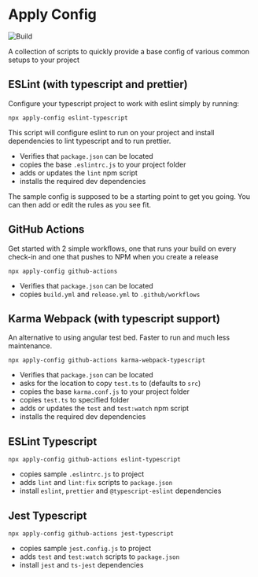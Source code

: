 # Apply Config

![Build](https://github.com/Roaders/apply-config/workflows/Build/badge.svg)

A collection of scripts to quickly provide a base config of various common setups to your project

## ESLint (with typescript and prettier)

Configure your typescript project to work with eslint simply by running:

```
npx apply-config eslint-typescript
```

This script will configure eslint to run on your project and install dependencies to lint typescript and to run prettier.

 * Verifies that `package.json` can be located
 * copies the base `.eslintrc.js` to your project folder
 * adds or updates the `lint` npm script
 * installs the required dev dependencies

The sample config is supposed to be a starting point to get you going. You can then add or edit the rules as you see fit.

## GitHub Actions

Get started with 2 simple workflows, one that runs your build on every check-in and one that pushes to NPM when you create a release

```
npx apply-config github-actions
```

 * Verifies that `package.json` can be located
 * copies `build.yml` and `release.yml` to `.github/workflows`

## Karma Webpack (with typescript support)

 An alternative to using angular test bed. Faster to run and much less maintenance.

```
npx apply-config github-actions karma-webpack-typescript
```

 * Verifies that `package.json` can be located
 * asks for the location to copy `test.ts` to (defaults to `src`)
 * copies the base `karma.conf.js` to your project folder
 * copies `test.ts` to specified folder
 * adds or updates the `test` and `test:watch` npm script
 * installs the required dev dependencies

## ESLint Typescript

```
npx apply-config github-actions eslint-typescript
```
 * copies sample `.eslintrc.js` to project
 * adds `lint` and `lint:fix` scripts to `package.json`
 * install `eslint`, `prettier` and `@typescript-eslint` dependencies

## Jest Typescript

```
npx apply-config github-actions jest-typescript
```
 * copies sample `jest.config.js` to project
 * adds `test` and `test:watch` scripts to `package.json`
 * install `jest` and `ts-jest` dependencies